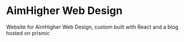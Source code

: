 # AimHigher Web Design

Website for AimHigher Web Design, custom built with React and a blog hosted on prismic